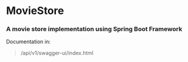 # MovieStore


### A movie store implementation using Spring Boot Framework


Documentation in:
> /api/v1/swagger-ui/index.html

